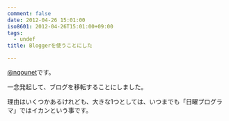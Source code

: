 ```yaml
---
comment: false
date: 2012-04-26 15:01:00
iso8601: 2012-04-26T15:01:00+09:00
tags:
  - undef
title: Bloggerを使うことにした

---
```


<p><a href="https://twitter.com/nqounet">@nqounet</a>です。</p>

<p>一念発起して、ブログを移転することにしました。</p>

<p>理由はいくつかあるけれども、大きな1つとしては、いつまでも「日曜プログラマ」ではイカンという事です。</p>
    	